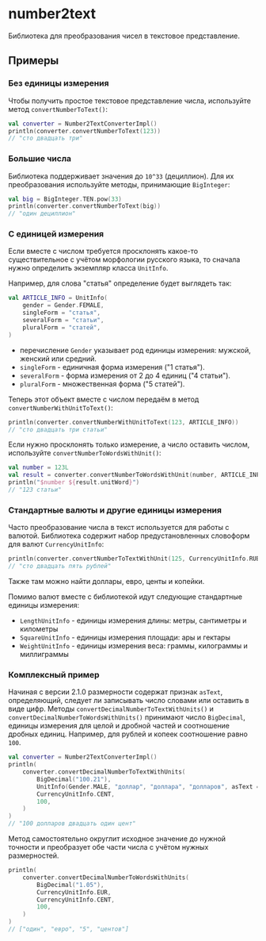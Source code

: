 # number2text
Библиотека для преобразования чисел в текстовое представление.

## Примеры
### Без единицы измерения
Чтобы получить простое текстовое представление числа, используйте метод `convertNumberToText()`:

```kotlin
val converter = Number2TextConverterImpl()
println(converter.convertNumberToText(123))
// "сто двадцать три"
```

### Большие числа
Библиотека поддерживает значения до `10^33` (дециллион). Для их преобразования
используйте методы, принимающие `BigInteger`:

```kotlin
val big = BigInteger.TEN.pow(33)
println(converter.convertNumberToText(big))
// "один дециллион"
```

### С единицей измерения
Если вместе с числом требуется просклонять какое-то существительное с учётом морфологии русского языка, то сначала нужно определить экземпляр класса `UnitInfo`.

Например, для слова "статья" определение будет выглядеть так:

```kotlin
val ARTICLE_INFO = UnitInfo(
    gender = Gender.FEMALE,
    singleForm = "статья",
    severalForm = "статьи",
    pluralForm = "статей",
)
```

* перечисление `Gender` указывает род единицы измерения: мужской, женский или средний.
* `singleForm` - единичная форма измерения ("1 статья").
* `severalForm` - форма измерения от 2 до 4 единиц ("4 статьи").
* `pluralForm` - множественная форма ("5 статей").

Теперь этот объект вместе с числом передаём в метод `convertNumberWithUnitToText()`:

```kotlin
println(converter.convertNumberWithUnitToText(123, ARTICLE_INFO))
// "сто двадцать три статьи"
```

Если нужно просклонять только измерение, а число оставить числом, используйте `convertNumberToWordsWithUnit()`:
```kotlin
val number = 123L
val result = converter.convertNumberToWordsWithUnit(number, ARTICLE_INFO)
println("$number ${result.unitWord}")
// "123 статьи"
```

### Стандартные валюты и другие единицы измерения
Часто преобразование числа в текст используется для работы с валютой. Библиотека содержит набор предустановленных словоформ для валют `CurrencyUnitInfo`:

```kotlin
println(converter.convertNumberToTextWithUnit(125, CurrencyUnitInfo.RUB))
// "сто двадцать пять рублей"
```

Также там можно найти доллары, евро, центы и копейки.

Помимо валют вместе с библиотекой идут следующие стандартные единицы измерения:
* `LengthUnitInfo` - единицы измерения длины: метры, сантиметры и километры
* `SquareUnitInfo` - единицы измерения площади: ары и гектары
* `WeightUnitInfo` - единицы измерения веса: граммы, килограммы и миллиграммы

### Комплексный пример
Начиная с версии 2.1.0 размерности содержат признак `asText`, определяющий, следует ли записывать число словами или оставить в виде цифр. Методы `convertDecimalNumberToTextWithUnits()` и `convertDecimalNumberToWordsWithUnits()` принимают число `BigDecimal`, единицы измерения для целой и дробной частей и соотношение дробных единиц. Например, для рублей и копеек соотношение равно `100`.

```kotlin
val converter = Number2TextConverterImpl()
println(
    converter.convertDecimalNumberToTextWithUnits(
        BigDecimal("100.21"),
        UnitInfo(Gender.MALE, "доллар", "доллара", "долларов", asText = false),
        CurrencyUnitInfo.CENT,
        100,
    )
)
// "100 долларов двадцать один цент"
```

Метод самостоятельно округлит исходное значение до нужной точности и преобразует обе части числа с учётом нужных размерностей.

```kotlin
println(
    converter.convertDecimalNumberToWordsWithUnits(
        BigDecimal("1.05"),
        CurrencyUnitInfo.EUR,
        CurrencyUnitInfo.CENT,
        100,
    )
)
// ["один", "евро", "5", "центов"]
```
